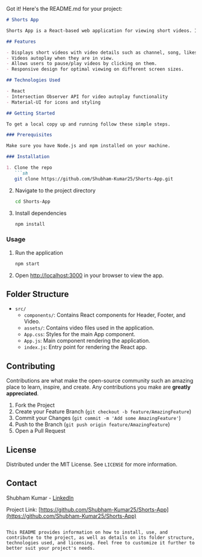 Got it! Here's the README.md for your project:

```markdown
# Shorts App

Shorts App is a React-based web application for viewing short videos. It provides a simple interface for users to watch various short video clips.

## Features

- Displays short videos with video details such as channel, song, likes, comments, and shares.
- Videos autoplay when they are in view.
- Allows users to pause/play videos by clicking on them.
- Responsive design for optimal viewing on different screen sizes.

## Technologies Used

- React
- Intersection Observer API for video autoplay functionality
- Material-UI for icons and styling

## Getting Started

To get a local copy up and running follow these simple steps.

### Prerequisites

Make sure you have Node.js and npm installed on your machine.

### Installation

1. Clone the repo
   ```sh
   git clone https://github.com/Shubham-Kumar25/Shorts-App.git
   ```
2. Navigate to the project directory
   ```sh
   cd Shorts-App
   ```
3. Install dependencies
   ```sh
   npm install
   ```

### Usage

1. Run the application
   ```sh
   npm start
   ```
2. Open [http://localhost:3000](http://localhost:3000) in your browser to view the app.

## Folder Structure

- `src/`
  - `components/`: Contains React components for Header, Footer, and Video.
  - `assets/`: Contains video files used in the application.
  - `App.css`: Styles for the main App component.
  - `App.js`: Main component rendering the application.
  - `index.js`: Entry point for rendering the React app.

## Contributing

Contributions are what make the open-source community such an amazing place to learn, inspire, and create. Any contributions you make are **greatly appreciated**.

1. Fork the Project
2. Create your Feature Branch (`git checkout -b feature/AmazingFeature`)
3. Commit your Changes (`git commit -m 'Add some AmazingFeature'`)
4. Push to the Branch (`git push origin feature/AmazingFeature`)
5. Open a Pull Request

## License

Distributed under the MIT License. See `LICENSE` for more information.

## Contact

Shubham Kumar - [LinkedIn](https://www.linkedin.com/in/shubham-kumar25/)

Project Link: [https://github.com/Shubham-Kumar25/Shorts-App](https://github.com/Shubham-Kumar25/Shorts-App)
```

This README provides information on how to install, use, and contribute to the project, as well as details on its folder structure, technologies used, and licensing. Feel free to customize it further to better suit your project's needs.
